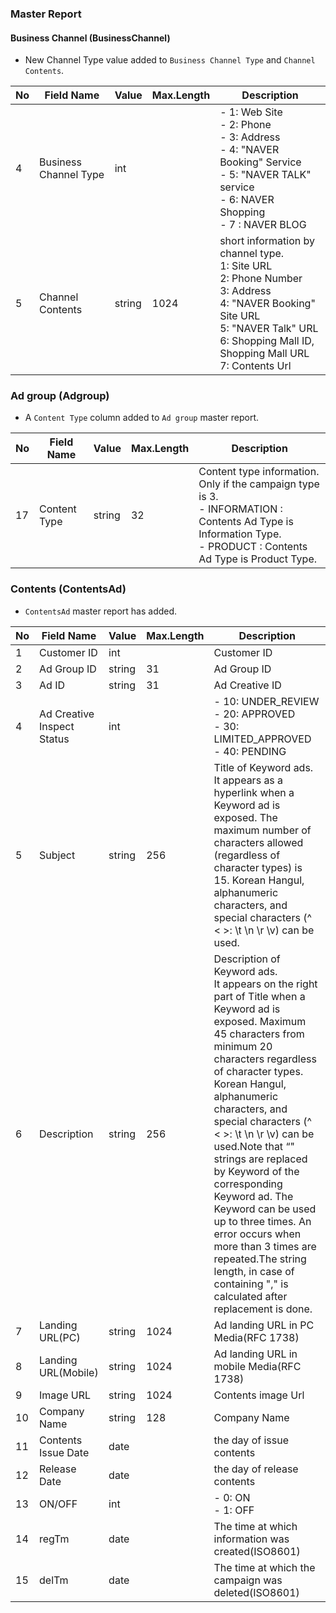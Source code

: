 ### Master Report

#### Business Channel (BusinessChannel)

   * New Channel Type value added to `Business Channel Type` and `Channel Contents`.

No|Field Name|Value|Max.Length|Description
----|---|---|---|---
4|Business Channel Type|int|| - 1: Web Site<br/> - 2: Phone<br/> - 3: Address<br/> - 4: "NAVER Booking" Service<br/> - 5: "NAVER TALK" service<br/> - 6: NAVER Shopping<br/> - 7 : NAVER BLOG
5|Channel Contents|string|1024|short information by channel type.<br/>	1: Site URL<br/>	2: Phone Number<br/>	3: Address<br/>	4: "NAVER Booking" Site URL<br/>	5: "NAVER Talk" URL<br/>	6: Shopping Mall ID, Shopping Mall URL<br/>	7: Contents Url

### Ad group (Adgroup)

   * A `Content Type`  column added to `Ad group` master report.
   
No|Field Name|Value|Max.Length|Description
----|---|---|---|---
17|Content Type|string|32|Content type information. Only if the campaign type is 3.<br/>- INFORMATION : Contents  Ad Type is Information Type.<br/>- PRODUCT : Contents Ad Type is Product Type.

### Contents (ContentsAd)

   * `ContentsAd` master report has added. 

No|Field Name|Value|Max.Length|Description
----|---|---|---|---
1|Customer ID|int||Customer ID
2|Ad Group ID|string|31|Ad Group ID
3|Ad ID|string|31|Ad Creative ID
4|Ad Creative Inspect Status|int|| - 10: UNDER_REVIEW<br/> - 20: APPROVED<br/> - 30: LIMITED_APPROVED<br/> - 40: PENDING
5|Subject|string|256|Title of Keyword ads.<br/>It appears as a hyperlink when a Keyword ad is exposed. The maximum number of characters allowed (regardless of character types) is 15. Korean Hangul, alphanumeric characters, and special characters (^ < >: \t \n \r \v) can be used.
6|Description|string|256|Description of Keyword ads.<br/>It appears on the right part of Title when a Keyword ad is exposed. Maximum 45 characters from minimum 20 characters regardless of character types. Korean Hangul, alphanumeric characters, and special characters (^ < >: \t \n \r \v) can be used.Note that “<Keyword>" strings are replaced by Keyword of the corresponding Keyword ad. The Keyword can be used up to three times. An error occurs when more than 3 times are repeated.The string length, in case of containing "<Keyword>," is calculated after replacement is done.
7|Landing URL(PC)|string|1024|Ad landing URL in PC Media(RFC 1738)
8|Landing URL(Mobile)|string|1024|Ad landing URL in mobile Media(RFC 1738)
9|Image URL|string|1024|Contents image Url
10|Company Name|string|128|Company Name
11|Contents Issue Date|date||the day of issue contents
12|Release Date|date||the day of release contents
13|ON/OFF|int|| - 0: ON<br/> - 1: OFF
14|regTm|date||The time at which information was created(ISO8601)
15|delTm|date||The time at which the campaign was deleted(ISO8601)

